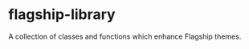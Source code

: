 flagship-library
================

A collection of classes and functions which enhance Flagship themes.
